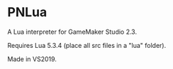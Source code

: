 # PNLua
 A Lua interpreter for GameMaker Studio 2.3.

 Requires Lua 5.3.4 (place all src files in a "lua" folder).
 
 Made in VS2019.